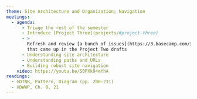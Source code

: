 ```yaml
---
theme: Site Architecture and Organization; Navigation
meetings:
  - agenda:
      - Triage the rest of the semester
      - Introduce [Project Three](projects/#project-three)
      - >
        Refresh and review [a bunch of issues](https://3.basecamp.com/3058761/buckets/15262139/messages/2524184577)
        that came up in the Project Two drafts
      - Understanding site architecture
      - Understanding paths and URLs
      - Building robust site navigation
    video: https://youtu.be/S0PXk94mYhA
readings:
  - GDTNB, Pattern, Diagram (pp. 200–231)
  - HDWWP, Ch. 8, 21
---
```

